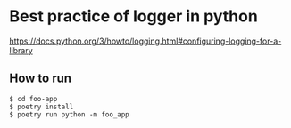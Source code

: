# Best practice of logger in python

https://docs.python.org/3/howto/logging.html#configuring-logging-for-a-library

## How to run

```console
$ cd foo-app
$ poetry install
$ poetry run python -m foo_app
```
